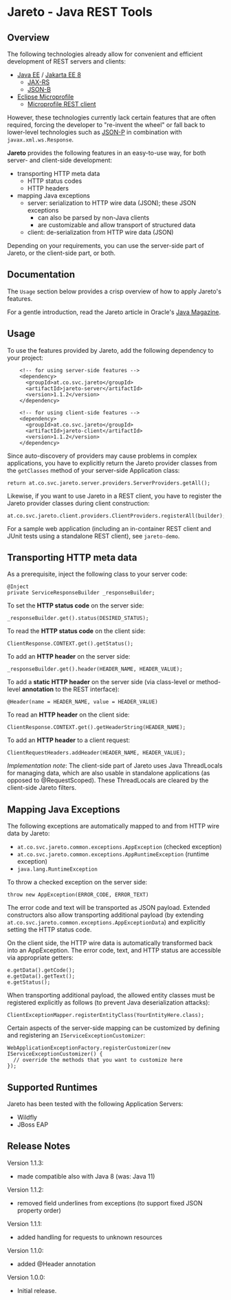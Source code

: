 # Jareto - Java REST Tools

## Overview

The following technologies already allow for convenient and efficient development of REST servers and clients:

 * [Java EE](https://www.oracle.com/java/technologies/java-ee-glance.html) / [Jakarta EE 8](https://jakarta.ee/release/)
   * [JAX-RS](https://jcp.org/en/jsr/detail?id=370)
   * [JSON-B](https://jcp.org/en/jsr/detail?id=367) 
 * [Eclipse Microprofile](https://projects.eclipse.org/projects/technology.microprofile)
   * [Microprofile REST client](https://github.com/eclipse/microprofile-rest-client)

However, these technologies currently lack certain features that are often required, forcing the
developer to "re-invent the wheel" or fall back to lower-level technologies 
such as [JSON-P](https://jcp.org/en/jsr/detail?id=374) in combination with `javax.xml.ws.Response`.

**Jareto** provides the following features in an easy-to-use way, for both server- and client-side development:

 * transporting HTTP meta data
   * HTTP status codes
   * HTTP headers
 * mapping Java exceptions
   * server: serialization to HTTP wire data (JSON); these JSON exceptions
     * can also be parsed by non-Java clients
     * are customizable and allow transport of structured data
   * client: de-serialization from HTTP wire data (JSON)

Depending on your requirements, you can use the server-side part of Jareto, or the client-side part, or both.

## Documentation

The `Usage` section below provides a crisp overview of how to apply Jareto's features.

For a gentle introduction, read the Jareto article in Oracle's [Java Magazine](https://blogs.oracle.com/javamagazine/java-jareto-rest-json-http).

## Usage

To use the features provided by Jareto, add the following dependency to your project:

```
    <!-- for using server-side features -->
    <dependency>
      <groupId>at.co.svc.jareto</groupId>
      <artifactId>jareto-server</artifactId>
      <version>1.1.2</version>
    </dependency>
    
    <!-- for using client-side features -->
    <dependency>
      <groupId>at.co.svc.jareto</groupId>
      <artifactId>jareto-client</artifactId>
      <version>1.1.2</version>
    </dependency>

```

Since auto-discovery of providers may cause problems in complex applications, you have to explicitly return the Jareto provider classes 
from the `getClasses` method of your server-side Application class:

```
return at.co.svc.jareto.server.providers.ServerProviders.getAll();
```

Likewise, if you want to use Jareto in a REST client, you have to register the Jareto provider classes during client construction:

```
at.co.svc.jareto.client.providers.ClientProviders.registerAll(builder);
```

For a sample web application (including an in-container REST client and JUnit tests using a standalone REST client),
see `jareto-demo`.

## Transporting HTTP meta data

As a prerequisite, inject the following class to your server code:

```
@Inject
private ServiceResponseBuilder _responseBuilder;
```

To set the **HTTP status code** on the server side:

```
_responseBuilder.get().status(DESIRED_STATUS);
```

To read the **HTTP status code** on the client side:

```
ClientResponse.CONTEXT.get().getStatus();
```

To add an **HTTP header** on the server side:

```
_responseBuilder.get().header(HEADER_NAME, HEADER_VALUE);
```

To add a **static HTTP header** on the server side (via class-level or method-level **annotation** to the REST interface):

```
@Header(name = HEADER_NAME, value = HEADER_VALUE)
```

To read an **HTTP header** on the client side:

```
ClientResponse.CONTEXT.get().getHeaderString(HEADER_NAME);
```

To add an **HTTP header** to a client request:

```
ClientRequestHeaders.addHeader(HEADER_NAME, HEADER_VALUE);
```

*Implementation note*: The client-side part of Jareto uses Java ThreadLocals for managing data, which are also usable in standalone applications (as opposed to @RequestScoped). These ThreadLocals are cleared by the client-side Jareto filters.

## Mapping Java Exceptions

The following exceptions are automatically mapped to and from HTTP wire data by Jareto:

 * `at.co.svc.jareto.common.exceptions.AppException` (checked exception)
 * `at.co.svc.jareto.common.exceptions.AppRuntimeException` (runtime exception)
 * `java.lang.RuntimeException`

To throw a checked exception on the server side:

```
throw new AppException(ERROR_CODE, ERROR_TEXT)
```

The error code and text will be transported as JSON payload. Extended constructors also allow 
transporting additional payload (by extending `at.co.svc.jareto.common.exceptions.AppExceptionData`) 
and explicitly setting the HTTP status code. 

On the client side, the HTTP wire data is automatically transformed back into an AppException.
The error code, text, and HTTP status are accessible via appropriate getters:

```
e.getData().getCode();
e.getData().getText();
e.getStatus();
```

When transporting additional payload, the allowed entity classes must
be registered explicitly as follows (to prevent Java deserialization attacks):

```
ClientExceptionMapper.registerEntityClass(YourEntityHere.class);
```

Certain aspects of the server-side mapping can be customized by defining and registering an
`IServiceExceptionCustomizer`:

```
WebApplicationExceptionFactory.registerCustomizer(new IServiceExceptionCustomizer() {
  // override the methods that you want to customize here  
});
```

## Supported Runtimes

Jareto has been tested with the following Application Servers:

 * Wildfly
 * JBoss EAP

## Release Notes

Version 1.1.3:
 * made compatible also with Java 8 (was: Java 11)

Version 1.1.2:
 * removed field underlines from exceptions (to support fixed JSON property order)

Version 1.1.1:
 * added handling for requests to unknown resources

Version 1.1.0:
 * added @Header annotation

Version 1.0.0:
 * Initial release.
